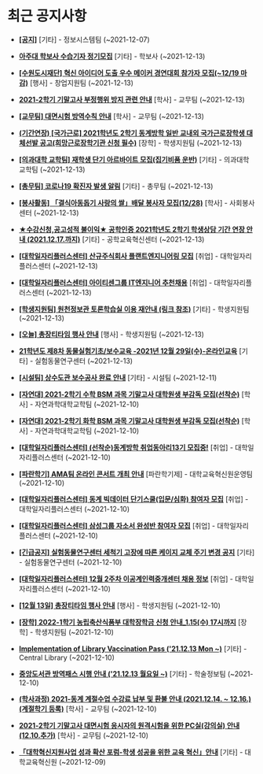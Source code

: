 # 최근 공지사항

* **[[공지]](http://ajou.ac.kr/kr/ajou/notice.do?mode=view&amp;articleNo=141548&amp;article.offset=0&amp;articleLimit=30)**
 [기타] - 정보시스템팀 (~2021-12-07)

* **[아주대 학보사 수습기자 정기모집](http://ajou.ac.kr/kr/ajou/notice.do?mode=view&amp;articleNo=147802&amp;article.offset=0&amp;articleLimit=30)**
 [기타] - 학보사 (~2021-12-13)

* **[[수원도시재단] 혁신 아이디어 도출 우수 메이커 경연대회 참가자 모집(~12/19 마감)](http://ajou.ac.kr/kr/ajou/notice.do?mode=view&amp;articleNo=147801&amp;article.offset=0&amp;articleLimit=30)**
 [행사] - 창업지원팀 (~2021-12-13)

* **[2021-2학기 기말고사 부정행위 방지 관련 안내](http://ajou.ac.kr/kr/ajou/notice.do?mode=view&amp;articleNo=147799&amp;article.offset=0&amp;articleLimit=30)**
 [학사] - 교무팀 (~2021-12-13)

* **[[교무팀] 대면시험 방역수칙 안내](http://ajou.ac.kr/kr/ajou/notice.do?mode=view&amp;articleNo=147798&amp;article.offset=0&amp;articleLimit=30)**
 [학사] - 교무팀 (~2021-12-13)

* **[(기간연장) [국가근로] 2021학년도 2학기 동계방학 일반 교내외 국가근로장학생 대체선발 공고(희망근로장학기관 신청 필수)](http://ajou.ac.kr/kr/ajou/notice.do?mode=view&amp;articleNo=147786&amp;article.offset=0&amp;articleLimit=30)**
 [장학] - 학생지원팀 (~2021-12-13)

* **[[의과대학 교학팀] 재학생 단기 아르바이트 모집(집기비품 운반)](http://ajou.ac.kr/kr/ajou/notice.do?mode=view&amp;articleNo=147785&amp;article.offset=0&amp;articleLimit=30)**
 [기타] - 의과대학 교학팀 (~2021-12-13)

* **[[총무팀] 코로나19 확진자 발생 알림](http://ajou.ac.kr/kr/ajou/notice.do?mode=view&amp;articleNo=147709&amp;article.offset=0&amp;articleLimit=30)**
 [기타] - 총무팀 (~2021-12-13)

* **[[봉사활동] 「결식아동돕기 사랑의 쌀」배달 봉사자 모집(12/28)](http://ajou.ac.kr/kr/ajou/notice.do?mode=view&amp;articleNo=147656&amp;article.offset=0&amp;articleLimit=30)**
 [학사] - 사회봉사센터 (~2021-12-13)

* **[★수강신청,공고성적 불이익★ 공학인증 2021학년도 2학기 학생상담 기간 연장 안내 (2021.12.17.까지)](http://ajou.ac.kr/kr/ajou/notice.do?mode=view&amp;articleNo=147470&amp;article.offset=0&amp;articleLimit=30)**
 [기타] - 공학교육혁신센터 (~2021-12-13)

* **[[대학일자리플러스센터] 산규주식회사 플랜트엔지니어링 모집](http://ajou.ac.kr/kr/ajou/notice.do?mode=view&amp;articleNo=147441&amp;article.offset=0&amp;articleLimit=30)**
 [취업] - 대학일자리플러스센터 (~2021-12-13)

* **[[대학일자리플러스센터] 아이티센그룹 IT엔지니어 추천채용](http://ajou.ac.kr/kr/ajou/notice.do?mode=view&amp;articleNo=147386&amp;article.offset=0&amp;articleLimit=30)**
 [취업] - 대학일자리플러스센터 (~2021-12-13)

* **[[학생지원팀] 원천정보관 토론학습실 이용 재안내 (링크 참조)](http://ajou.ac.kr/kr/ajou/notice.do?mode=view&amp;articleNo=147278&amp;article.offset=0&amp;articleLimit=30)**
 [기타] - 학생지원팀 (~2021-12-13)

* **[[오늘] 총장티타임 행사 안내](http://ajou.ac.kr/kr/ajou/notice.do?mode=view&amp;articleNo=147272&amp;article.offset=0&amp;articleLimit=30)**
 [행사] - 학생지원팀 (~2021-12-13)

* **[21학년도 제8차 동물실험기초/보수교육 -2021년 12월 29일(수)-온라인교육](http://ajou.ac.kr/kr/ajou/notice.do?mode=view&amp;articleNo=147203&amp;article.offset=0&amp;articleLimit=30)**
 [기타] - 실험동물연구센터 (~2021-12-13)

* **[[시설팀] 상수도관 보수공사 완료 안내](http://ajou.ac.kr/kr/ajou/notice.do?mode=view&amp;articleNo=147199&amp;article.offset=0&amp;articleLimit=30)**
 [기타] - 시설팀 (~2021-12-11)

* **[[자연대] 2021-2학기 수학 BSM 과목 기말고사 대학원생 부감독 모집(선착순)](http://ajou.ac.kr/kr/ajou/notice.do?mode=view&amp;articleNo=147198&amp;article.offset=0&amp;articleLimit=30)**
 [학사] - 자연과학대학교학팀 (~2021-12-10)

* **[[자연대] 2021-2학기 화학 BSM 과목 기말고사 대학원생 부감독 모집(선착순)](http://ajou.ac.kr/kr/ajou/notice.do?mode=view&amp;articleNo=147196&amp;article.offset=0&amp;articleLimit=30)**
 [학사] - 자연과학대학교학팀 (~2021-12-10)

* **[[대학일자리플러스센터] (선착순)동계방학 취업동아리13기 모집중!](http://ajou.ac.kr/kr/ajou/notice.do?mode=view&amp;articleNo=147195&amp;article.offset=0&amp;articleLimit=30)**
 [취업] - 대학일자리플러스센터 (~2021-12-10)

* **[[파란학기] AMA팀 온라인 콘서트 개최 안내](http://ajou.ac.kr/kr/ajou/notice.do?mode=view&amp;articleNo=147193&amp;article.offset=0&amp;articleLimit=30)**
 [파란학기제] - 대학교육혁신원운영팀 (~2021-12-10)

* **[[대학일자리플러스센터] 동계 빅데이터 단기스쿨(입문/심화) 참여자 모집](http://ajou.ac.kr/kr/ajou/notice.do?mode=view&amp;articleNo=147190&amp;article.offset=0&amp;articleLimit=30)**
 [취업] - 대학일자리플러스센터 (~2021-12-10)

* **[[대학일자리플러스센터] 삼성그룹 자소서 완성반 참여자 모집](http://ajou.ac.kr/kr/ajou/notice.do?mode=view&amp;articleNo=147189&amp;article.offset=0&amp;articleLimit=30)**
 [취업] - 대학일자리플러스센터 (~2021-12-10)

* **[[긴급공지] 실험동물연구센터 세척기 고장에 따른 케이지 교체 주기 변경 공지](http://ajou.ac.kr/kr/ajou/notice.do?mode=view&amp;articleNo=147183&amp;article.offset=0&amp;articleLimit=30)**
 [기타] - 실험동물연구센터 (~2021-12-10)

* **[[대학일자리플러스센터] 12월 2주차 이공계인력중개센터 채용 정보](http://ajou.ac.kr/kr/ajou/notice.do?mode=view&amp;articleNo=147181&amp;article.offset=0&amp;articleLimit=30)**
 [취업] - 대학일자리플러스센터 (~2021-12-10)

* **[[12월 13일] 총장티타임 행사 안내](http://ajou.ac.kr/kr/ajou/notice.do?mode=view&amp;articleNo=147180&amp;article.offset=0&amp;articleLimit=30)**
 [행사] - 학생지원팀 (~2021-12-10)

* **[[장학] 2022-1학기 농립축산식품부 대학장학금 신청 안내_1.15(수) 17시까지](http://ajou.ac.kr/kr/ajou/notice.do?mode=view&amp;articleNo=147176&amp;article.offset=0&amp;articleLimit=30)**
 [장학] - 학생지원팀 (~2021-12-10)

* **[Implementation of Library Vaccination Pass (&#x27;21.12.13 Mon ~)](http://ajou.ac.kr/kr/ajou/notice.do?mode=view&amp;articleNo=147175&amp;article.offset=0&amp;articleLimit=30)**
 [기타] - Central Library (~2021-12-10)

* **[중앙도서관 방역패스 시행 안내 (&#x27;21.12.13 월요일 ~)](http://ajou.ac.kr/kr/ajou/notice.do?mode=view&amp;articleNo=147174&amp;article.offset=0&amp;articleLimit=30)**
 [기타] - 학술정보팀 (~2021-12-10)

* **[(학사과정) 2021-동계 계절수업 수강료 납부 및 환불 안내 (2021.12.14. ~ 12.16.)(계절학기 등록)](http://ajou.ac.kr/kr/ajou/notice.do?mode=view&amp;articleNo=147170&amp;article.offset=0&amp;articleLimit=30)**
 [학사] - 교무팀 (~2021-12-10)

* **[2021-2학기 기말고사 대면시험 응시자의 원격시험을 위한 PC실(강의실) 안내(12.10.추가)](http://ajou.ac.kr/kr/ajou/notice.do?mode=view&amp;articleNo=147166&amp;article.offset=0&amp;articleLimit=30)**
 [학사] - 교무팀 (~2021-12-10)

* **[「대학혁신지원사업 성과 확산 포럼-학생 성공을 위한 교육 혁신」안내](http://ajou.ac.kr/kr/ajou/notice.do?mode=view&amp;articleNo=147160&amp;article.offset=0&amp;articleLimit=30)**
 [기타] - 대학교육혁신원 (~2021-12-09)
